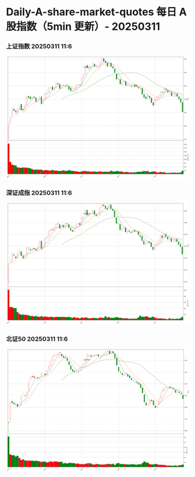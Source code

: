 
# Daily-A-share-market-quotes 每日 A 股指数（5min 更新）- 20250311

### 上证指数 20250311 11:6
![](./fig/2025/3/20250311-sh000001.png)

### 深证成指 20250311 11:6
![](./fig/2025/3/20250311-sz399001.png)

### 北证50 20250311 11:6
![](./fig/2025/3/20250311-bj899050.png)
